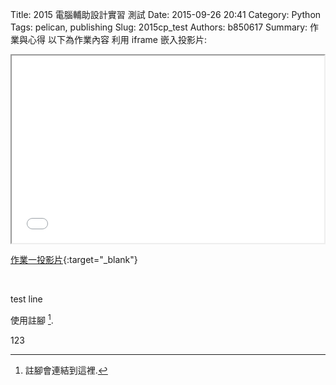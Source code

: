 Title: 2015 電腦輔助設計實習 測試
Date: 2015-09-26 20:41
Category: Python
Tags: pelican, publishing
Slug: 2015cp_test
Authors: b850617
Summary: 作業與心得
以下為作業內容
利用 iframe 嵌入投影片:

<iframe src="simplest0.html" width="500" height="300"></iframe>

[作業一投影片](simplest0.html){:target="_blank"}


<br>
<p>test line </p>

<!DOCTYPE html>
<html>

</html>



使用註腳 [^1].


123

[^1]: 註腳會連結到這裡.


